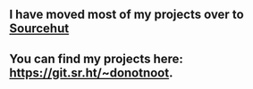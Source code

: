 ## I have moved most of my projects over to [Sourcehut](https://sourcehut.org)
## You can find my projects here: https://git.sr.ht/~donotnoot.
